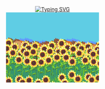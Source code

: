 <div align=center>
<a href="https://git.io/typing-svg"><img src="https://readme-typing-svg.demolab.com?font=+Sedan&pause=1000&color=CA920B&random=true&width=580&lines=Turning+towards+the+light,+one+commit+at+a+time+%F0%9F%8C%BB%E2%98%80%EF%B8%8F" alt="Typing SVG" /></a>
<br>
<img src="extras/481d834e643d6c19abd63d58eafe5cf3.gif/" alt="sunflower field" width="50%"/>
</div>
<br>
